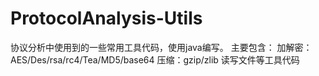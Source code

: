 # ProtocolAnalysis-Utils
协议分析中使用到的一些常用工具代码，使用java编写。
主要包含：
  加解密：AES/Des/rsa/rc4/Tea/MD5/base64
  压缩：gzip/zlib
  读写文件等工具代码
  
